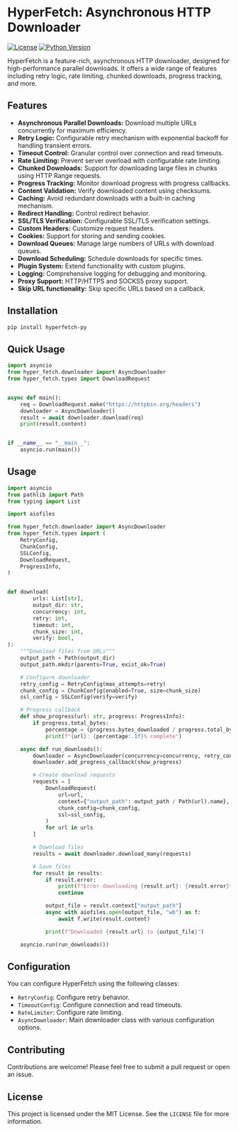 # HyperFetch: Asynchronous HTTP Downloader

[![License](https://img.shields.io/badge/License-MIT-blue.svg)](LICENSE)
[![Python Version](https://img.shields.io/badge/python-3.12+-blue.svg)](https://www.python.org/downloads/)

HyperFetch is a feature-rich, asynchronous HTTP downloader, designed for high-performance parallel
downloads. It offers a wide range of features including retry logic, rate limiting, chunked downloads, progress
tracking, and more.

## Features

* **Asynchronous Parallel Downloads:** Download multiple URLs concurrently for maximum efficiency.
* **Retry Logic:** Configurable retry mechanism with exponential backoff for handling transient errors.
* **Timeout Control:** Granular control over connection and read timeouts.
* **Rate Limiting:** Prevent server overload with configurable rate limiting.
* **Chunked Downloads:** Support for downloading large files in chunks using HTTP Range requests.
* **Progress Tracking:** Monitor download progress with progress callbacks.
* **Content Validation:** Verify downloaded content using checksums.
* **Caching:** Avoid redundant downloads with a built-in caching mechanism.
* **Redirect Handling:** Control redirect behavior.
* **SSL/TLS Verification:** Configurable SSL/TLS verification settings.
* **Custom Headers:** Customize request headers.
* **Cookies:** Support for storing and sending cookies.
* **Download Queues:** Manage large numbers of URLs with download queues.
* **Download Scheduling:** Schedule downloads for specific times.
* **Plugin System:** Extend functionality with custom plugins.
* **Logging:** Comprehensive logging for debugging and monitoring.
* **Proxy Support:** HTTP/HTTPS and SOCKS5 proxy support.
* **Skip URL functionality:** Skip specific URLs based on a callback.

## Installation

```bash
pip install hyperfetch-py
```

## Quick Usage

```python
import asyncio
from hyper_fetch.downloader import AsyncDownloader
from hyper_fetch.types import DownloadRequest


async def main():
    req = DownloadRequest.make("https://httpbin.org/headers")
    downloader = AsyncDownloader()
    result = await downloader.download(req)
    print(result.content)


if __name__ == "__main__":
    asyncio.run(main())
```

## Usage

```python
import asyncio
from pathlib import Path
from typing import List

import aiofiles

from hyper_fetch.downloader import AsyncDownloader
from hyper_fetch.types import (
    RetryConfig,
    ChunkConfig,
    SSLConfig,
    DownloadRequest,
    ProgressInfo,
)


def download(
        urls: List[str],
        output_dir: str,
        concurrency: int,
        retry: int,
        timeout: int,
        chunk_size: int,
        verify: bool,
):
    """Download files from URLs"""
    output_path = Path(output_dir)
    output_path.mkdir(parents=True, exist_ok=True)

    # Configure downloader
    retry_config = RetryConfig(max_attempts=retry)
    chunk_config = ChunkConfig(enabled=True, size=chunk_size)
    ssl_config = SSLConfig(verify=verify)

    # Progress callback
    def show_progress(url: str, progress: ProgressInfo):
        if progress.total_bytes:
            percentage = (progress.bytes_downloaded / progress.total_bytes) * 100
            print(f"{url}: {percentage:.1f}% complete")

    async def run_downloads():
        downloader = AsyncDownloader(concurrency=concurrency, retry_config=retry_config)
        downloader.add_progress_callback(show_progress)

        # Create download requests
        requests = [
            DownloadRequest(
                url=url,
                context={"output_path": output_path / Path(url).name},
                chunk_config=chunk_config,
                ssl=ssl_config,
            )
            for url in urls
        ]

        # Download files
        results = await downloader.download_many(requests)

        # Save files
        for result in results:
            if result.error:
                print(f"Error downloading {result.url}: {result.error}")
                continue

            output_file = result.context["output_path"]
            async with aiofiles.open(output_file, "wb") as f:
                await f.write(result.content)

            print(f"Downloaded {result.url} to {output_file}")

    asyncio.run(run_downloads())
```

## Configuration

You can configure HyperFetch using the following classes:

* `RetryConfig`: Configure retry behavior.
* `TimeoutConfig`: Configure connection and read timeouts.
* `RateLimiter`: Configure rate limiting.
* `AsyncDownloader`: Main downloader class with various configuration options.

## Contributing

Contributions are welcome! Please feel free to submit a pull request or open an issue.

## License

This project is licensed under the MIT License. See the `LICENSE` file for more information.
